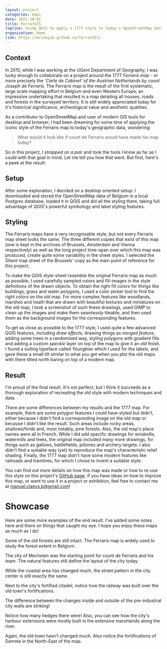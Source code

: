 ```yaml
---
layout: project
categories: maps
date: 2021-10-01
title: FerrarGIS
tagline: Using QGIS to apply a 1777 style to today's OpenStreetMap data.
organisation: Home
link: https://mclaeysb.github.io/ferrarGIS/
---
```


<!-- before-effect-slider style -->
<style type="text/css">

    /*
    *
    * before-effect-slider.js | V 1.0
    *
    * Copyright (C) 2020 Amine Jafur
    *
    * https://github.com/aminejafur/before-effect-slider.js
    *
    */

    .before-effect-main-div { /* plugin main div */
        position: relative;
        overflow: hidden;
        width:100%;
        border-radius:5px;
    }

    .before-effect-main-div img { /* it's images */
        width: 100%;
        display:block;
        pointer-events: none;
        -webkit-user-select: none;
        -khtml-user-select: none;
        -moz-user-select: none;
        -o-user-select: none;
        user-select: none;
    }

    .before-effect-resizable-div { /* resizable div*/
        position: absolute;
        top:0;
        left: 0;
        overflow: hidden;
    }

    .before-effect-line { /* Tha seperator line */
        position:absolute; 
        left:50%;
        top:0;
        bottom:0;
        /*width:4px;*/
        margin-left:-2px;
        background: var(--LineColor);
        Cursor: var(--Cursor);
    }

    .before-effect-line:after {  /* Line middle button */
        text-align: center;
        position: absolute;
        color:var(--IconColor);
        top: var(--IconPosT);
        right: var(--IconPosR);
        width: 56px;
        height: 56px;
        margin: -28px 0 0 -28px;
        transition: all 0.2s;
        content:var(--icon);
        background-image: linear-gradient(180deg, var(--buttonG1) 0%, var(--buttonG2) 100%);
        border: 1px solid var(--ButtonBorder);
        background-size:56px;
        border-radius: var(--ButtonRaduis);
        font-size: var(--IconSize);
        line-height: 52px;
        box-sizing: border-box;
    }

    .before-effect-line:hover:after { /* let's scale button on hover! */
        transform: scale(1.03);
    }

    .dragging:hover:after { /* it's dragging !!! */
        transform: scale(1.03) translateY(2px);
    }


    .before-effect-button { /* slider buttons */
        position: absolute;
        bottom: 0;
        background: #121212;
        color: #fff;
        pointer-events: none;
        border-radius: .2rem;
        padding: 2px 10px;
        margin: 1rem;
        font-size: 1em;
        -webkit-user-select: none;
        -khtml-user-select: none;
        -moz-user-select: none;
        -o-user-select: none;
        user-select: none;
    }

    .before-effect-button-right { /* Tha before one! */
        right: 0;
    }

    .after-effect-button { /* Tha before one! */
        /*z-index: 9;*/
    }

    @media screen and (max-width: 1000px) { /* some responsive */
      .before-effect-line:after { 
        width: 28px; 
        height: 28px; 
        margin: -14px 0 0 -14px; 
        font-size: 12px; 
        line-height: 26px; 
      }
    }
</style>

<style>
    .compare {
        margin-bottom: 10px;
    }
</style>

## Context

In 2015, while I was working at the UGent Department of Geography, I was lucky enough to collaborate on a project around the 1777 *Ferraris map* - or more precisely the *'Carte de Cabinet' of the Austrian Netherlands by count Joseph de Ferraris*. The Ferraris map is the result of the first systematic, large scale mapping effort in Belgium and even Western Europe; an impressive undertaking that resulted in a map detailing all houses, roads and forests in the surveyed territory. It is still widely appreciated today for it's historical significance, archeological value and aesthetic qualities.

As a contributor to OpenStreetMap and user of modern GIS tools for desktop and browser, I had been dreaming for some time of applying the iconic style of the Ferraris map to today's geographic data, wondering: 

> What would it look like if count de Ferraris would have made his map today?

So in this project, I *strapped on a pair* and took the tools I know as far as I could with that goal in mind. Let me tell you how that went. But first, here's a peek at the result:

<div id="compare_ferrargis_gent_a5_landscape"></div>

## Setup

After some exploration, I decided on a desktop oriented setup: I downloaded and stored the OpenStreetMap data of Belgium in a local Postgres database, loaded it in QGIS and did all the styling there, taking full advantage of QGIS's powerful symbology and label styling features.

## Styling

The Ferraris maps have a very recognisable style, but not every Ferraris map sheet looks the same. The three different copies that exist of this map (one is kept in the archives of Brussels, Amsterdam and Vienna respectively) as well as the long project time-span over which this map was produced, create quite some variability in the sheet styles. I selected the *Ghent* map sheet of the Brussels' copy as the main point of reference for this project. 

To make the QGIS style-sheet resemble the original Ferraris map as much as possible, I used carefully sampled colors and fill-images in the style definitions of the drawn objects. To obtain the right fill colors for things like buildings, grass and water polygons, I used a color picker tool to find the right colors on the old map. For more complex features like woodlands, marshes and heath that are drawn with beautiful textures and miniatures on the old map, I took a screenshot of such these drawings, used GIMP to clean up the images and make them seamlessly tileable, and then used them as the background images for the corresponding features.

To get as close as possible to the 1777 style, I used quite a few advanced QGIS features, including *draw effects*, drawing things as *merged feature*, adding some trees in a randomised way, styling polygons with gradient fills and adding a custom *speckle* layer on top of the map to give it an *old* finish. I found a suiting typeface called *Youngbae* which I used for the labels, and gave these a small tilt similar to what you get when you plot the old maps with there tilted north baring on top of a modern map.

## Result

I'm proud of the final result. It's not perfect, but I think it succeeds as a thorough exploration of recreating the old style with modern techniques and data.

There are some differences between my results and the 1777 map. For example, there are some polygon features I could have styled but didn't, either because I didn't find a corresponding image on the old map or because I didn't like the result. Such areas include rocky areas, shallows/fords and, most notably, pine forests. Also, the old map's place names were all in French. While I did add specific drawings for windmills, watermills and trees, the original map included many more drawings, for things such as gallows, battlefields, pillories and archery targets. I also didn't find a suitable way (yet) to reproduce the map's characteristic relief shading. Finally, the 1777 map didn't have some modern features like railroads and tramlines, for which I chose to invent a suitable style.

You can find out more details on how this map was made or how to re-use this style on this project's [GitHub page]({{page.link}}). If you have ideas on how to improve this map, or want to use it in a project or exhibition, feel free to contact me at <a href="mailto:manuel.claeys.b@gmail.com" class="email">manuel.claeys.b@gmail.com</a>!

# Showcase

Here are some more examples of the end result. I've added some notes here and there on things that caught my eye. I hope you enjoy these maps as much as I do!

<div id="compare_ferrargis_munte_a5_landscape" class="compare"></div>

Some of the old forests are still intact. The Ferraris map is widely used to study the forest extent in Belgium.

<div id="compare_ferrargis_mechelen_a5_landscape" class="compare"></div>

The city of Mechelen was the starting point for count de Ferraris and his team. The natural features still define the layout of the city today.

<div id="compare_ferrargis_oostende_a5_landscape" class="compare"></div>

While the coastal area has changed much, the street pattern in the city center is still exactly the same.

<div id="compare_ferrargis_namur_a5_landscape" class="compare"></div>

Next to the city's fortified citadel, notice how the railway was built over the old town's fortifications.

<div id="compare_ferrargis_brussels_a1_portrait" class="compare"></div>

The difference between the changes inside and outside of the pre-industrial city walls are striking!

<div id="compare_ferrargis_antwerpen_a1_portrait" class="compare"></div>

Notice how many hedges there were! Also, you can see how the city's harbour extensions were mostly built in the extensive marshlands along the river.

<div id="compare_ferrargis_brugge_a1_portrait" class="compare"></div>

Again, the old town hasn't changed much. Also notice the fortifications of Damme in the North-East of the map.

<!-- before-effect-slider script -->
<script type="text/javascript">

    /*
    *
    * before-effect-slider.js | V 1.0
    *
    * Copyright (C) 2020 Amine Jafur
    *
    * https://github.com/aminejafur/before-effect-slider.js
    *
    */

    (function(root, factory){
        if(typeof define === 'function' && define.amd){
            define([], function(){
                return factory(root);
            });
        }else if(typeof exports === 'object'){
            module.exports = factory(root);
        }else{
            root.beforeEffectslider = factory(root);
        }
    })(typeof global !== 'undefined' ? global : typeof window !== 'undefined' ? window : this, function(root){

      // stay strict, stay clean!
      'use strict';
      
      // helpers
        const logError = message => console.log(`%c ${message} `, "color:red;font-weight:bold;");

        const createNode = element => document.createElement(element);
      
        const append = (parent, el) => parent.appendChild(el);
      
        const onMultiListener = (el, s, fn)  => {
          s.split(' ').forEach(e => el.addEventListener(e, fn, false));
        }
      
        const setAttributes = elem => {
            for (let i = 1; i < arguments.length; i+=2) {
                elem.setAttribute(arguments[i], arguments[i+1]);
            }
        }

      // feature test
      const supports = 'querySelectorAll' in document && 'addEventListener' in root;
      
      // our main function
      const beforeEffectslider = options => {

          // validate feature test
          if(!supports) return logError("beforeEffectslider is not supported on this browser");
          // validate passed data
          if(!!options && typeof options !== 'object') return logError("Option error, please check the documentation");
      
          // default params
          const defaults = {
            Selector: "#beforeEffectslider", // Element that the slider will be build in
            Vertical: false, // Vertical is false as default 
            BeforeImage: "https://raw.githubusercontent.com/aminejafur/before-effect-slider.js/master/img/before.jpg",  // Before Image
            BeforeAlt: "Before image",  // Before Image Alt
            AfterImage: "https://raw.githubusercontent.com/aminejafur/before-effect-slider.js/master/img/after.jpg", // After Image
            AftereAlt: "After image", // After Image Alt
            DragFrom:50, // Percent % of before Image
            MaxDrag: 0,  //Max drag from right or bottom if vertical
            MinDrag: 30, //Min drag from left or top if vertical
            DragIcon: '↔', //no html, only codes
            IconSize: '24', //Icon size
            IconColor:'#FFF', //Icon Color
            LineColor:'#282828', //Line size
            ButtonGradient:['#282828','#000000'], // Line Button gradient (keep same color for no gradient)
            ButtonBorder:'#000000', //Line Button Border Color
            ButtonRaduis:50, // Line Button Raduis
            Cursor:'ew-resize', // Cursor style on button hover, for more: https://developer.mozilla.org/fr/docs/Web/CSS/cursor
            Buttons:true, // Show before and after buttons ?
            ButtonsText:{ //After Before Buttons Texts
              before:'Before',
              after:'After'
            },
            Border:{ // Border properties
                    width:5, // 0 for no border
                    style:'solid',
                    color:'black'
                   },
            callbackBefore: () => {}, //Callback Before building slider
            callbackAfter: () => {} //Callback After building slider
          };
      
        // Merge user options with default ones
        if(!!options){
          if(!!options.Border){
            Object.assign(options.Border, Object.assign(defaults.Border, options.Border));
          }
          if(!!options.ButtonsText){
            Object.assign(options.ButtonsText, Object.assign(defaults.ButtonsText, options.ButtonsText));
          }
        } 

        Object.assign(defaults, options || {});

        //get mainElement
        const mainElement = document.querySelector(defaults.Selector);
        // store all elements for resize on windows Resize
        (root.beforeEffectsliderElements = root.beforeEffectsliderElements || []).push(mainElement);

        // does it exist?
        if(!!!mainElement){
            logError(`beforeEffectslider : Error cannot find ${defaults.Selector} element`);
            return false;
        }

        // elements
        let mainDiv = null , 
          beforeImage = null , 
          resizeDiv = null , 
          afterImage = null , 
          handler = null;

        //Classes
        let mainDivClass = '.before-effect-main-div',
            resizableDivClass = '.before-effect-resizable-div',
            lineClass = 'before-effect-line',
            pluginBeforeButton = 'before-effect-button',
            pluginLeftButton = 'after-effect-button',
            pluginRightButton = 'before-effect-button-right',
            dragginClass = 'dragging',
            resizingClass = 'resizable';

        // da work!
        const beforeEffect = {
              init: function() {
                      // call back before
                      defaults.callbackBefore();
                      /*
                      *
                      *   Create the UI
                      *
                      *
                      *   <div class="before-effect-main-div">
                      *   <img src="BeforeImage" alt="Before image">
                      *   <div class="before-effect-button before-effect-button-label">Before</div>
                      *       <div class="before-effect-resizable-div">
                      *       <div class="before-effect-button">After</div>
                      *          <img src="AfterImage" alt="After image">
                      *       </div>
                      *   <span class="before-effect-line"></span>
                      *   </div>
                      *
                      */
                      mainDiv = createNode("div");
                      mainDiv.classList.add('before-effect-main-div');
                      beforeImage = createNode("img");
                      beforeImage.src=defaults.BeforeImage;
                      beforeImage.alt=defaults.BeforeAlt;

                      // styling border
                      mainDiv.style.border = `${defaults.Border.width}px ${defaults.Border.style} ${defaults.Border.color} `;

                      append(mainDiv,beforeImage);

                      resizeDiv = createNode("div");
                      resizeDiv.classList.add('before-effect-resizable-div');

                      if(defaults.Buttons){

                      // After button and before buttons
                      let beforeButton = createNode("div");
                      beforeButton.classList.add(pluginBeforeButton);
                      beforeButton.classList.add(pluginRightButton);
                      beforeButton.innerHTML = defaults.ButtonsText.before

                      // appending to selected div
                      append(mainDiv,beforeButton); 
                      let afterButton = createNode("div");
                      afterButton.classList.add(pluginBeforeButton);
                      afterButton.classList.add(pluginLeftButton);
                      afterButton.innerHTML = defaults.ButtonsText.after

                      // appending buttons
                      append(resizeDiv,afterButton); 
                      } 

                      // is vertical ?
                      resizeDiv.style.width = defaults.Vertical ? '100%' : `${defaults.DragFrom}%`;
                      resizeDiv.style.height = defaults.Vertical ? `${defaults.DragFrom}%` : '100%';

                      afterImage = createNode("img");
                      afterImage.src=defaults.AfterImage;
                      afterImage.alt=defaults.AftereAlt;
                      append(resizeDiv,afterImage);
                      append(mainDiv,resizeDiv);
                    
                      handler = createNode("span");
                      handler.classList.add(lineClass);

                      // styling
                      handler.style.setProperty('--icon',`"${defaults.DragIcon}"`)
                      handler.style.setProperty('--LineColor',`${defaults.LineColor}`)
                      handler.style.setProperty('--buttonG1',`${defaults.ButtonGradient[0]}`)
                      handler.style.setProperty('--buttonG2',`${defaults.ButtonGradient[1]}`)
                      handler.style.setProperty('--ButtonBorder',`${defaults.ButtonBorder}`)
                      handler.style.setProperty('--ButtonRaduis',`${defaults.ButtonRaduis}%`)
                      handler.style.setProperty('--IconSize',`${defaults.IconSize}px`)
                      handler.style.setProperty('--IconColor',`${defaults.IconColor}`)
                      handler.style.setProperty('--Cursor',`${defaults.Cursor}`)
                      
                      // is vertical ?
                      handler.style.top = defaults.Vertical ? `${defaults.DragFrom}%` : '0';
                      handler.style.left = defaults.Vertical ? '0' : `${defaults.DragFrom}%`;
                      handler.style.width = defaults.Vertical ? '100%' : '4px';
                      handler.style.height = defaults.Vertical ? '4px' : '100%';
                      handler.style.setProperty('--IconPosT',defaults.Vertical ? '0' : '50%')
                      handler.style.setProperty('--IconPosR',defaults.Vertical ? '50%' : '-27')

                      append(mainDiv,handler);
                    
                      // appending to selected div
                      append(mainElement,mainDiv);

                      //adjust width
                      this.adjustwidth();



                      //On resize function, fix focus on last only
                      window.onresize = function(){
                        this.adjustwidth()
                      }.bind(this)

                      // call back after
                      defaults.callbackAfter();

                      // call draggingStarted on drag events
                      this.draggingStarted(handler, resizeDiv, mainDiv);
              },
              adjustwidth: function() {
                    [...beforeEffectsliderElements].forEach(el => {
                      mainDiv = el.querySelector(mainDivClass);
                      // Adjust the slider
                      let width = mainDiv.getBoundingClientRect().width+'px';

                      mainDiv.querySelector(resizableDivClass).querySelector('img').style.width = width;
                      mainDiv.querySelector('img').style.width = width;
                    })
              },
              draggingStarted: function(dragdHandler, resizableImage, parentNode) {
                  
                  // Initialize the dragging event on mousedown.
                  onMultiListener(dragdHandler, 'mousedown touchstart', e => {
              
                    dragdHandler.classList.add(dragginClass);
                    resizableImage.classList.add(resizingClass);
                    
                    // Check if its a mouse or touch event and get starting cursor position
                    let CursorStartPos = defaults.Vertical 
                          ? (e.pageY) 
                            ? e.pageY 
                            : e.originalEvent.touches[0].pageY 
                          : (e.pageX) 
                            ? e.pageX 
                            : e.originalEvent.touches[0].pageX;

                    // Get positions
                    let parentNodeBorder = parseInt(parentNode.style.borderWidth.replace(/px|%|/g,  (x) => '')),
                        dragOffset_h_w = defaults.Vertical ? dragdHandler.offsetHeight : dragdHandler.offsetWidth,
                        dragOffset_t_l = defaults.Vertical ? dragdHandler.offsetTop : dragdHandler.offsetLeft,
                        calcPos = dragOffset_t_l + dragOffset_h_w + parentNodeBorder - CursorStartPos,
                        parentNodeOffset = defaults.Vertical ? parentNode.offsetHeight : parentNode.offsetWidth;

                    // Set limits
                    let minDrag = defaults.MinDrag;
                    let MaxDrag = parentNodeOffset - dragOffset_h_w - defaults.MaxDrag;
                    
                    // Dragging distance on mousemove.
                    onMultiListener(parentNode, 'mousemove touchmove', e => {

                      // Check if its a mouse or touch event and get current cursor position
                      let cursorCurrentPos = defaults.Vertical 
                          ? (e.pageY) 
                            ? e.pageY 
                            : e.originalEvent.touches[0].pageY 
                          : (e.pageX) 
                            ? e.pageX 
                            : e.originalEvent.touches[0].pageX;
                
                      let leftOrTopValue = cursorCurrentPos + calcPos - dragOffset_h_w;
                      
                      // Prevent going off limits
                      if ( leftOrTopValue < minDrag) {
                        leftOrTopValue = minDrag;
                      } else if (leftOrTopValue > MaxDrag) {
                        leftOrTopValue = MaxDrag;
                      }
                      
                      // handle's value to divs width.
                      let currentDragPosition = (leftOrTopValue + dragOffset_h_w/2)*100/parentNodeOffset+'%';

                      // Changing to new values
                      if(!!document.querySelector(`.${dragginClass}`)){ 
                        if(defaults.Vertical){
                          document.querySelector(`.${dragginClass}`).style.top = currentDragPosition;
                          resizableImage.style.height = currentDragPosition;
                        }else{
                          document.querySelector(`.${dragginClass}`).style.left = currentDragPosition;
                          resizableImage.style.width = currentDragPosition;
                        }
                    }
                
                    });
              
                    onMultiListener(parentNode, 'mouseup touchend touchcancel', e => {
                      dragdHandler.classList.remove(dragginClass);
                      resizableImage.classList.remove(resizingClass);
                    });
      
                    e.preventDefault();
                  });
                    onMultiListener(root, 'mouseup', e => {
                      dragdHandler.classList.remove(dragginClass);
                      resizableImage.classList.remove(resizingClass);
                    });
              },
        }

        // call init
        return beforeEffect.init();
        }

        return beforeEffectslider;

    }); // End
</script>

<!-- before-effect-slider div specifications -->
<script type="text/javascript">

    var pictureList = [
        {'name': 'gent_a5_landscape', 'city': 'Gent'},
        {'name': 'munte_a5_landscape', 'city': 'Munte'},
        {'name': 'mechelen_a5_landscape', 'city': 'Mechelen'},
        {'name': 'oostende_a5_landscape', 'city': 'Oostende'},
        {'name': 'namur_a5_landscape', 'city': 'Namur'},
        {'name': 'brussels_a1_portrait', 'city': 'Brussels'},
        {'name': 'antwerpen_a1_portrait', 'city': 'Antwerpen'},
        {'name': 'brugge_a1_portrait', 'city': 'Brugge'}
    ]

    for (const picture of pictureList) { 
        beforeEffectslider({
            Selector: "#compare_ferrargis_" + picture.name, // Element that the slider will be build in
            BeforeImage: "/img/compare_ferrargis_" + picture.name + "_1777.png", // Before Image
            BeforeAlt: "Ferraris 1777", // Before Image Alt
            AfterImage: "/img/compare_ferrargis_" + picture.name + "_ferrargis.png", // After Image
            AftereAlt: "FerrarGIS", // After Image Alt
            DragFrom: 50, // Percent % of before Image
            IconSize: 20, //Icon size
            IconColor: 'white', //Icon Color
            LineColor: 'black', //Line Color
            ButtonBorder: 'black', //Line Button Border Color
            ButtonRaduis: 5, // Line Button Raduis
            Cursor: 'grab', // Cursor style on button hover, for more: https://developer.mozilla.org/fr/docs/Web/CSS/cursor
            Buttons: true, // Show before and after buttons ?
            ButtonsText: { //After Before Buttons Texts
                before: picture.city + " (Ferraris 1777)",
                after: picture.city + " (FerrarGIS)"
            },
            Border: { // Border properties
                color: 'black',
                width: 1, // 0 for no border
                style: 'solid'
            }
        });
    }
</script>